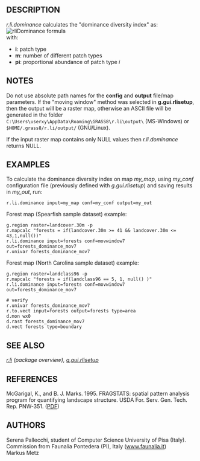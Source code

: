 ## DESCRIPTION

*r.li.dominance* calculates the "dominance diversity index" as:  
![rliDominance formula](r_li_dominance_formula.png)  
with:

- **i**: patch type
- **m**: number of different patch types
- **p<span class="small"><span class="small">i</span></span>**:
  proportional abundance of patch type *i*

## NOTES

Do not use absolute path names for the **config** and **output**
file/map parameters. If the "moving window" method was selected in
**g.gui.rlisetup**, then the output will be a raster map, otherwise an
ASCII file will be generated in the folder
`C:\Users\userxy\AppData\Roaming\GRASS8\r.li\output\` (MS-Windows) or
`$HOME/.grass8/r.li/output/` (GNU/Linux).

If the input raster map contains only NULL values then *r.li.dominance*
returns NULL.

## EXAMPLES

To calculate the dominance diversity index on map *my_map*, using
*my_conf* configuration file (previously defined with *g.gui.rlisetup*)
and saving results in *my_out*, run:

```shell
r.li.dominance input=my_map conf=my_conf output=my_out
```

Forest map (Spearfish sample dataset) example:

```shell
g.region raster=landcover.30m -p
r.mapcalc "forests = if(landcover.30m >= 41 && landcover.30m <= 43,1,null())"
r.li.dominance input=forests conf=movwindow7 out=forests_dominance_mov7
r.univar forests_dominance_mov7
```

Forest map (North Carolina sample dataset) example:

```shell
g.region raster=landclass96 -p
r.mapcalc "forests = if(landclass96 == 5, 1, null() )"
r.li.dominance input=forests conf=movwindow7 out=forests_dominance_mov7

# verify
r.univar forests_dominance_mov7
r.to.vect input=forests output=forests type=area
d.mon wx0
d.rast forests_dominance_mov7
d.vect forests type=boundary
```

## SEE ALSO

*[r.li](r.li.md) (package overview),
[g.gui.rlisetup](g.gui.rlisetup.md)*

## REFERENCES

McGarigal, K., and B. J. Marks. 1995. FRAGSTATS: spatial pattern
analysis program for quantifying landscape structure. USDA For. Serv.
Gen. Tech. Rep. PNW-351. ([PDF](https://doi.org/10.2737/PNW-GTR-351))

## AUTHORS

Serena Pallecchi, student of Computer Science University of Pisa
(Italy).  
Commission from Faunalia Pontedera (PI), Italy (www.faunalia.it)  
Markus Metz
